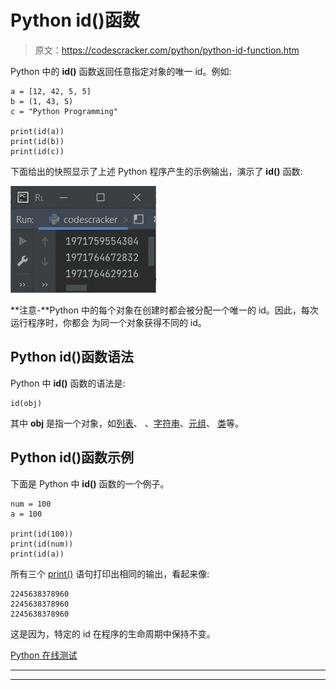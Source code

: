 # Python id()函数

> 原文：<https://codescracker.com/python/python-id-function.htm>

Python 中的 **id()** 函数返回任意指定对象的唯一 id。例如:

```
a = [12, 42, 5, 5]
b = (1, 43, 5)
c = "Python Programming"

print(id(a))
print(id(b))
print(id(c))
```

下面给出的快照显示了上述 Python 程序产生的示例输出，演示了 **id()** 函数:

![python id function](img/a3c8dff1a0dd35dbbb9a8b8ab791f655.png)

**注意-**Python 中的每个对象在创建时都会被分配一个唯一的 id。因此，每次运行程序时，你都会 为同一个对象获得不同的 id。

## Python id()函数语法

Python 中 **id()** 函数的语法是:

```
id(obj)
```

其中 **obj** 是指一个对象，如[列表](/python/python-lists.htm)、 、[字符串](/python/python-strings.htm)、[元组](/python/python-tuples.htm)、 [类](/python/python-classes-objects.htm)等。

## Python id()函数示例

下面是 Python 中 **id()** 函数的一个例子。

```
num = 100
a = 100

print(id(100))
print(id(num))
print(id(a))
```

所有三个 [print()](/python/python-print-statement.htm) 语句打印出相同的输出，看起来像:

```
2245638378960
2245638378960
2245638378960
```

这是因为，特定的 id 在程序的生命周期中保持不变。

[Python 在线测试](/exam/showtest.php?subid=10)

* * *

* * *